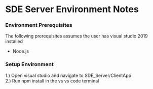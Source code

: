 # SDE Server Environment Notes

### Environment Prerequisites
The following prerequisites assumes the user has visual studio 2019 installed

- Node.js

### Setup Environment

1.) Open visual studio and navigate to SDE_Server/ClientApp  
2.) Run npm install in the vs vs code terminal
